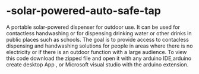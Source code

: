 # -solar-powered-auto-safe-tap
A portable solar-powered dispenser for outdoor use. It can be used for contactless handwashing or for dispensing drinking water or other drinks in public places such as schools.  The goal is to provide access to contacless dispensing and handwashing solutions for people in areas where there is no electricity or if there is an outdoor function with a large audience.
To view this code download the zipped file and open it with any arduino IDE,arduino create desktop
App , or Microsoft visual studio with the arduino extension.

